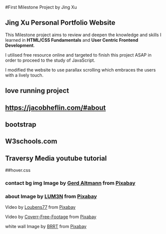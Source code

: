 
#First Milestone Project by Jing Xu
## Jing Xu Personal Portfolio Website
This Milestone project aims to review and deepen the knowledge and skills I learned in **HTML/CSS Fundamentals** and **User Centric Frontend Development**. 

I utilised free resource online and targeted to finish this project ASAP in order to proceed to the study of JavaScript.

I modified the website to use parallax scrolling which embraces the users with a lively touch.


## love running project
## https://jacobheflin.com/#about
## bootstrap
## W3schools.com
## Traversy Media youtube tutorial
##hover.css



### contact bg img Image by <a href="https://pixabay.com/users/geralt-9301/?utm_source=link-attribution&amp;utm_medium=referral&amp;utm_campaign=image&amp;utm_content=2944064">Gerd Altmann</a> from <a href="https://pixabay.com/?utm_source=link-attribution&amp;utm_medium=referral&amp;utm_campaign=image&amp;utm_content=2944064">Pixabay</a>



### about Image by <a href="https://pixabay.com/users/LUM3N-1066559/?utm_source=link-attribution&amp;utm_medium=referral&amp;utm_campaign=image&amp;utm_content=1949192">LUM3N</a> from <a href="https://pixabay.com/?utm_source=link-attribution&amp;utm_medium=referral&amp;utm_campaign=image&amp;utm_content=1949192">Pixabay</a>


Video by <a href="https://pixabay.com/users/Loubens77-3874277/?utm_source=link-attribution&amp;utm_medium=referral&amp;utm_campaign=image&amp;utm_content=7529">Loubens77</a> from <a href="https://pixabay.com/?utm_source=link-attribution&amp;utm_medium=referral&amp;utm_campaign=image&amp;utm_content=7529">Pixabay</a>


Video by <a href="https://pixabay.com/users/Coverr-Free-Footage-1281706/?utm_source=link-attribution&amp;utm_medium=referral&amp;utm_campaign=image&amp;utm_content=3188">Coverr-Free-Footage</a> from <a href="https://pixabay.com/?utm_source=link-attribution&amp;utm_medium=referral&amp;utm_campaign=image&amp;utm_content=3188">Pixabay</a>


white wall Image by <a href="https://pixabay.com/users/BRRT-122519/?utm_source=link-attribution&amp;utm_medium=referral&amp;utm_campaign=image&amp;utm_content=769963">BRRT</a> from <a href="https://pixabay.com/?utm_source=link-attribution&amp;utm_medium=referral&amp;utm_campaign=image&amp;utm_content=769963">Pixabay</a>